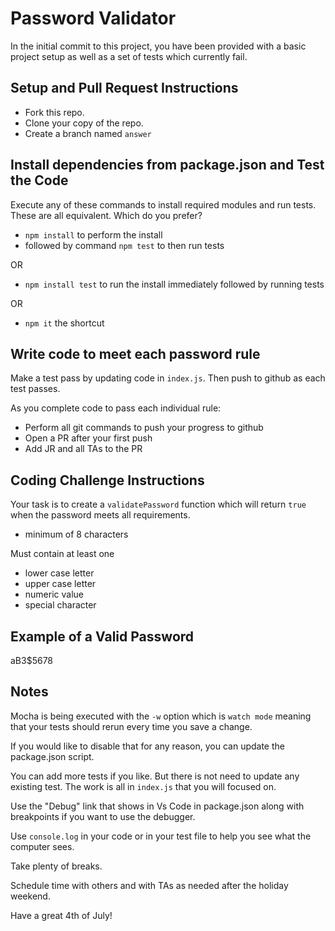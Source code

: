 # Password Validator

In the initial commit to this project, you have been provided with a basic project setup as well as a set of tests which currently fail. 

## Setup and Pull Request Instructions

- Fork this repo.
- Clone your copy of the repo.
- Create a branch named `answer`

## Install dependencies from package.json and Test the Code

Execute any of these commands to install required modules and run tests. These are all equivalent. Which do you prefer?

- `npm install` to perform the install
- followed by command `npm test` to then run tests

OR

- `npm install test` to run the install immediately followed by running tests

OR

- `npm it` the shortcut


## Write code to meet each password rule

Make a test pass by updating code in `index.js`. Then push to github as each test passes.

As you complete code to pass each individual rule:

- Perform all git commands to push your progress to github
- Open a PR after your first push
- Add JR and all TAs to the PR

## Coding Challenge Instructions

Your task is to create a `validatePassword` function which will return `true` when the password meets all requirements.

- minimum of 8 characters

Must contain at least one

- lower case letter
- upper case letter
- numeric value
- special character

## Example of a Valid Password

aB3$5678

## Notes

Mocha is being executed with the `-w` option which is `watch mode` meaning that your tests should rerun every time you save a change.

If you would like to disable that for any reason, you can update the package.json script.

You can add more tests if you like. But there is not need to update any existing test. The work is all in `index.js` that you will focused on.

Use the "Debug" link that shows in Vs Code in package.json along with breakpoints if you want to use the debugger.

Use `console.log` in your code or in your test file to help you see what the computer sees.

Take plenty of breaks.  

Schedule time with others and with TAs as needed after the holiday weekend.

Have a great 4th of July!
